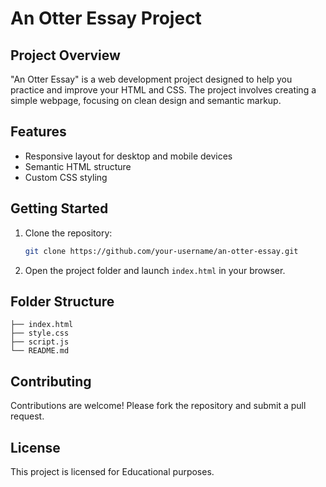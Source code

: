 # An Otter Essay Project

## Project Overview

"An Otter Essay" is a web development project designed to help you practice and improve your HTML and CSS. The project involves creating a simple webpage, focusing on clean design and semantic markup.

## Features

- Responsive layout for desktop and mobile devices
- Semantic HTML structure
- Custom CSS styling

## Getting Started

1. Clone the repository:

    ```bash
    git clone https://github.com/your-username/an-otter-essay.git
    ```

2. Open the project folder and launch `index.html` in your browser.

## Folder Structure

```an-otter-essay/
├── index.html
├── style.css
├── script.js
└── README.md
```

## Contributing

Contributions are welcome! Please fork the repository and submit a pull request.

## License

This project is licensed for Educational purposes.
